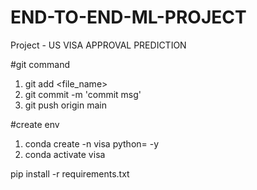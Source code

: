 # END-TO-END-ML-PROJECT

Project -
US VISA APPROVAL PREDICTION


#git command
1. git add <file_name>
2. git commit -m 'commit msg'
3. git push origin main

#create env

1. conda create -n visa python=<version> -y
2. conda activate visa

pip install -r requirements.txt